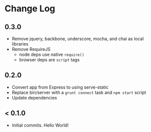 # Change Log

## 0.3.0

- Remove jquery, backbone, underscore, mocha, and chai as local libraries
- Remove RequireJS
  - node deps use native `require()`
  - browser deps are `script` tags

## 0.2.0

- Convert app from Express to using serve-static
- Replace bin/server with a `grunt connect` task and `npm start` script
- Update dependencies

## < 0.1.0

- Initial commits. Hello World!
